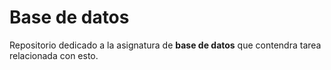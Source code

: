 # Base de datos
Repositorio dedicado a la asignatura de __base de datos__ que contendra tarea relacionada con esto.

